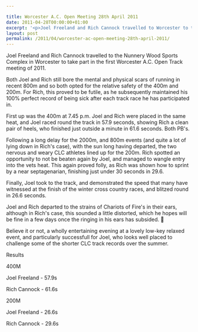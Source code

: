 ```yaml
---

title: Worcester A.C. Open Meeting 28th April 2011
date: 2011-04-28T00:00:00+01:00
excerpt: '<p>Joel Freeland and Rich Cannock travelled to Worcester to take part in the Worcester A.C. Open track meeting.</p><p>Click read more to see how they got on.</p>'
layout: post
permalink: /2011/04/worcester-ac-open-meeting-28th-april-2011/
---
```

Joel Freeland and Rich Cannock travelled to the Nunnery Wood Sports Complex in Worcester to take part in the first Worcester A.C. Open Track meeting of 2011.

Both Joel and Rich still bore the mental and physical scars of running in recent 800m and so both opted for the relative safety of the 400m and 200m. For Rich, this proved to be futile, as he subsequently maintained his 100% perfect record of being sick after each track race he has participated in.

First up was the 400m at 7.45 p.m. Joel and Rich were placed in the same heat, and Joel raced round the track in 57.9 seconds, showing Rich a clean pair of heels, who finished just outside a minute in 61.6 seconds. Both PB's.

Following a long delay for the 2000m, and 800m events (and quite a lot of lying down in Rich's case), with the sun long having departed, the two nervous and weary CLC athletes lined up for the 200m. Rich spotted an opportunity to not be beaten again by Joel, and managed to wangle entry into the vets heat. This again proved folly, as Rich was shown how to sprint by a near septagenarian, finishing just under 30 seconds in 29.6.

Finally, Joel took to the track, and demonstrated the speed that many have witnessed at the finish of the winter cross country races, and blitzed round in 26.6 seconds.

Joel and Rich departed to the strains of Chariots of Fire's in their ears, although in Rich's case, this sounded a little distorted, which he hopes will be fine in a few days once the ringing in his ears has subsided. 🙂

Believe it or not, a wholly entertaining evening at a lovely low-key relaxed event, and particularly successfull for Joel, who looks well placed to challenge some of the shorter CLC track records over the summer.

Results

400M

Joel Freeland - 57.9s

Rich Cannock - 61.6s

200M

Joel Freeland - 26.6s

Rich Cannock - 29.6s
